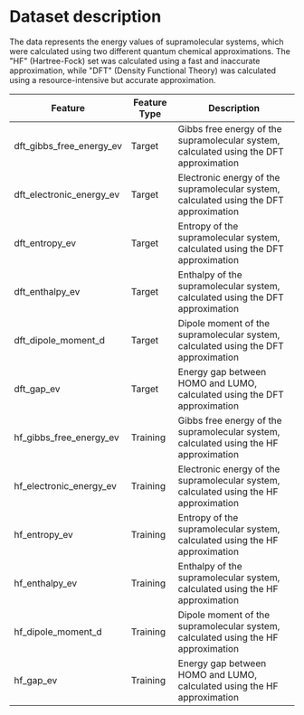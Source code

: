 # Dataset description

The data represents the energy values of supramolecular systems, which were calculated using two different quantum chemical approximations. The "HF" (Hartree-Fock) set was calculated using a fast and inaccurate approximation, while "DFT" (Density Functional Theory) was calculated using a resource-intensive but accurate approximation.

Feature  | Feature Type | Description
-------------------|--------------------|--------------------
dft_gibbs_free_energy_ev       |Target| Gibbs free energy of the supramolecular system, calculated using the DFT approximation 
dft_electronic_energy_ev       |Target| Electronic energy of the supramolecular system, calculated using the DFT approximation
dft_entropy_ev       |Target| Entropy of the supramolecular system, calculated using the DFT approximation
dft_enthalpy_ev       |Target| Enthalpy of the supramolecular system, calculated using the DFT approximation
dft_dipole_moment_d       |Target| Dipole moment of the supramolecular system, calculated using the DFT approximation
dft_gap_ev      |Target| Energy gap between HOMO and LUMO, calculated using the DFT approximation
hf_gibbs_free_energy_ev       |Training| Gibbs free energy of the supramolecular system, calculated using the HF approximation 
hf_electronic_energy_ev       |Training| Electronic energy of the supramolecular system, calculated using the HF approximation
hf_entropy_ev       |Training| Entropy of the supramolecular system, calculated using the HF approximation
hf_enthalpy_ev       |Training| Enthalpy of the supramolecular system, calculated using the HF approximation
hf_dipole_moment_d       |Training| Dipole moment of the supramolecular system, calculated using the HF approximation
hf_gap_ev      |Training| Energy gap between HOMO and LUMO, calculated using the HF approximation
